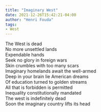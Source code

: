 ```yaml
---
title: "Imaginary West"
date: 2021-12-26T15:42:21-04:00
author: "Henri Fouda"
tags:
- West
---
```

The West is dead\
No more unsettled lands\
Expendable hands\
Seek no glory in foreign wars\
Skin crumbles with too many scars\
Imaginary homelands await the well-armed\
Deep in your brain lie American dreams\
Of education turned to golden streams\
All that is forbidden is permitted\
Inequality constitutionally mandated\
The west is indefinitely dead\
Soon the imaginary country lifts its head
